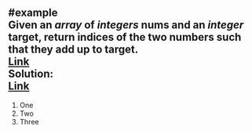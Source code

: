 #example  
Given an *array* of *integers* nums and an *integer* target, return indices of the two numbers such that they add up to target.  
[Link](https://leetcode.com/problems/two-sum/)  
**Solution:**  
[Link](https://leetcode.com/problems/two-sum/discuss/3/Accepted-Java-O(n)-Solution)  
---
1. One  
2. Two  
3. Three  
